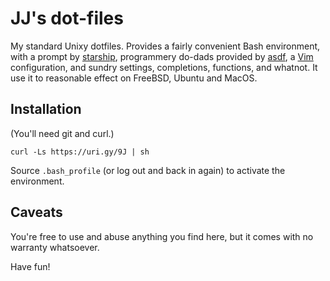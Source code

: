 JJ's dot-files
==============

My standard Unixy dotfiles. Provides a fairly convenient Bash environment,
with a prompt by [starship](https://starship.rs), programmery do-dads provided
by [asdf](https://asdf-vm.com), a [Vim](http://vim.org) configuration, and
sundry settings, completions, functions, and whatnot. It use it to reasonable
effect on FreeBSD, Ubuntu and MacOS.

Installation
------------

(You'll need git and curl.)

    curl -Ls https://uri.gy/9J | sh

Source `.bash_profile` (or log out and back in again) to activate the
environment.

Caveats
-------

You're free to use and abuse anything you find here, but it comes with no
warranty whatsoever.

Have fun!
